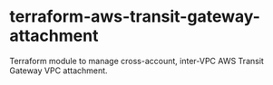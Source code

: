 # terraform-aws-transit-gateway-attachment

Terraform module to manage cross-account, inter-VPC AWS Transit Gateway VPC attachment.
